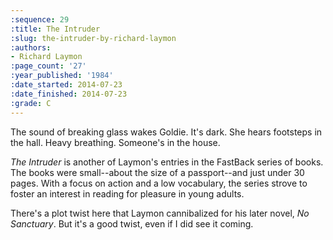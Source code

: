 ```yaml
---
:sequence: 29
:title: The Intruder
:slug: the-intruder-by-richard-laymon
:authors:
- Richard Laymon
:page_count: '27'
:year_published: '1984'
:date_started: 2014-07-23
:date_finished: 2014-07-23
:grade: C
---
```

The sound of breaking glass wakes Goldie. It's dark. She hears footsteps in the hall. Heavy breathing. Someone's in the house.

_The Intruder_ is another of Laymon's entries in the FastBack series of books.  The books were small--about the size of a passport--and just under 30 pages. With a focus on action and a low vocabulary, the series strove to foster an interest in reading for pleasure in young adults. 

There's a plot twist here that Laymon cannibalized for his later novel, _No Sanctuary_. But it's a good twist, even if I did see it coming.